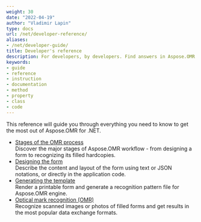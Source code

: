 ```yaml
---
weight: 30
date: "2022-04-19"
author: "Vladimir Lapin"
type: docs
url: /net/developer-reference/
aliases:
- /net/developer-guide/
title: Developer's reference
description: For developers, by developers. Find answers in Aspose.OMR for .NET developer's reference and start building your OMR applications.
keywords:
- guide
- reference
- instruction
- documentation
- method
- property
- class
- code
---
```


This reference will guide you through everything you need to know to get the most out of Aspose.OMR for .NET.

- [Stages of the OMR process](/omr/net/omr-stages/)  
  Discover the major stages of Aspose.OMR workflow - from designing a form to recognizing its filled hardcopies.
- [Designing the form](/omr/net/design-form/)  
  Describe the content and layout of the form using text or JSON notations, or directly in the application code.
- [Generating the template](/omr/net/generate-template/)  
  Render a printable form and generate a recognition pattern file for Aspose.OMR engine.
- [Optical mark recognition (OMR)](/omr/net/recognition/)  
  Recognize scanned images or photos of filled forms and get results in the most popular data exchange formats.
